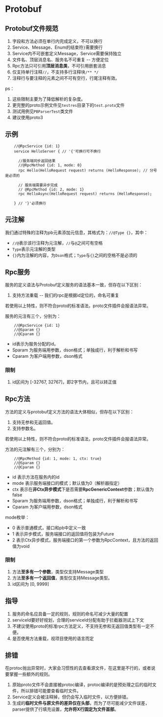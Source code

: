 # Protobuf

## Protobuf文件规范

1. 字段和方法必须在单行内完成定义，不可以换行
2. Service、Message、Enum的结束符`}`需要换行
3. Service内不可嵌套定义Message，Service需要保持独立
4. 文件名、顶层消息名、服务名不可重复 -- 方便定位
5. Rpc方法只可引用**顶层消息类**，不可引用嵌套消息
6. 仅支持单行注释`//`，不支持多行注释块`/** */`
7. 注释行与要注释的元素之间不可有空行，行尾注释有效。

ps：

1. 这些限制主要为了降低解析的复杂度。
2. 更完整的proto示例文件见`testres`目录下的`test.proto`文件
3. 测试用例见`PBParserTest`类文件
4. 建议使用proto3

## 示例

```
    //@RpcService {id: 1}
    service HelloServer { // '{'可换行可不换行
    
      //服务端同步返回结果
      //@RpcMethod {id: 1, mode: 0}
      rpc Hello(HelloRequest request) returns (HelloResponse); // 分号是必须的
      
      // 服务端需要异步完成
      // @RpcMethod {id: 2, mode: 1}
      rpc HelloAsync(HelloRequest request) returns (HelloResponse);
      
    } // '}'必须换行
```

## 元注解

我们通过特殊的注释为pb元素添加元信息，其格式为：`//@Type {}`，其中：

* `//@`表示该行注释为元注解，`//`与`@`之间可有空格
* `Type`表示元注解的类型
* `{}`内为注解的内容，为`Dson`格式；`Type`与`{}`之间的空格不是必须的

## Rpc服务

服务的定义语法与Protobuf定义服务的语法基本一致，但存在以下区别：

1. 支持方法重载 -- 我们的rpc是根据id定位的，命名可重复

若使用以上特性，则不符合proto的标准语法，proto文件插件会报语法异常。

服务的元注有三个，分别为：

```
    //@RpcService {id: 1}
    //@Sparam {}
    //@Cparam {}
```

* id表示为服务分配的id。
* Sparam 为服务端用参数，dson格式；单独成行，利于解析和书写
* Cparam 为客户端用参数，dson格式

### 限制

1. id区间为 \[-32767, 32767]，即2字节内，且可以转正值

## Rpc方法

方法的定义与protobuf定义方法的语法大体相似，但存在以下区别：

1. 支持无参和无返回值。
2. 支持参数名。

若使用以上特性，则不符合proto的标准语法，proto文件插件会报语法异常。

方法的元注解有三个，分别为：

```
    //@RpcMethod {id: 1, mode: 1, ctx: true}
    //@Sparam {}
    //@Cparam {}
```

* id 表示方法在服务内的id
* mode 表示服务端接口的模式；默认值为0（解析器指定）
* ctx 表示在**非Ctx异步模式**下是否需要**RpcGenericContext**参数；默认值为false
* Sparam 为服务端用参数，dson格式；单独成行，利于解析和书写
* Cparam 为客户端用参数，dson格式

mode枚举：

* 0 表示普通模式，接口和pb中定义一致
* 1 表示异步模式，服务端接口的返回值将包装为Future
* 2 表示Ctx异步模式，服务端接口的第一个参数为RpcContext，且方法的返回值为void

### 限制

1. 方法**至多有一个参数**，类型仅支持Message类型
2. 方法**至多有一个返回值**，类型仅支持Message类型。
3. id区间为 \[0, 9999]

## 指导

1. 服务的命名应具备一定的规则，规则的命名可减少大量的配置
2. serviceId要好好规划，合理的serviceId分配有助于拦截器测试上下文
3. 不建议使用proto的标准rpc方法定义，不支持无参和无返回值类型有一定不便。
4. 是否使用方法重载，视项目使用的语言而定

## 排错

在protoc抛出异常时，大家会习惯性的去查看源文件，在这里是不行的，或者说要掌握一些额外的规则。

1. 原始proto文件不会直接被protoc编译，protoc编译的是预处理之后的临时文件，所以排错可能要查看临时文件。
2. Service定义会被注释掉，但仍会写入临时文件，以方便排错。
3. 生成的**临时文件与原文件的差异仅在头部**，而为了尽可能减少文件误差，parser提供了行填充设置，**允许将X行固定为文件首部**。
